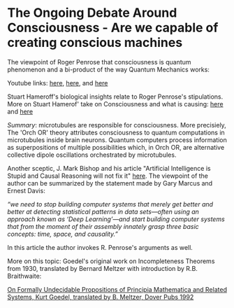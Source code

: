 # The Ongoing Debate Around Consciousness - Are we capable of creating conscious machines


The viewpoint of Roger Penrose that consciousness is quantum phenomenon and a bi-product of the way Quantum Mechanics works:

Youtube links: [here](https://qspace.fqxi.org/videos/297/roger-penrose-are-consciousness-quantum-linked-puzzle-x-keynote-talk), [here](https://youtu.be/TfouEFuB-co), and [here](https://youtu.be/xGbgDf4HCHU)

Stuart Hameroff's biological insights relate to Roger Penrose's stipulations. More on Stuart Hamerof' take on Consciousness and what is causing: [here](https://youtu.be/nJssLyvqG9o) and [here](https://youtu.be/tkECK3RzEPM)

_Summary_: microtubules are responsible for consciousness. More precisiely, The 'Orch OR' theory attributes consciousness to quantum computations in microtubules inside brain neurons. Quantum computers process information as superpositions of multiple possibilities which, in Orch OR, are alternative collective dipole oscillations orchestrated by microtubules.

Another sceptic, J. Mark Bishop and his article "Artificial Intelligence is Stupid and Causal Reasoning will not fix it" [here](https://www.frontiersin.org/articles/10.3389/fpsyg.2020.513474/full). 
The viewpoint of the author can be summarized by the statement made by Gary Marcus and Ernest Davis:

_“we need to stop building computer systems that merely get better and better at detecting statistical patterns in data sets—often using an approach known as ‘Deep Learning’—and start building computer systems that from the moment of their assembly innately grasp three basic concepts: time, space, and causality.”_

In this article the author invokes R. Penrose's arguments as well.

More on this topic: Goedel's original work on Incompleteness Theorems from 1930, translated by Bernard Meltzer
 with introduction by R.B. Braithwaite:

[On Formally Undecidable Propositions of Principia Mathematica and Related Systems, Kurt Goedel, translated by B. Meltzer, Dover Pubs 1992](https://github.com/dimitarpg13/aiconcepts/blob/master/literature/LogicSystems/Kurt_G%C3%B6del_On_Formally_Undecidable_Propositions_of_Principia_Mathematica_and_Related_Systems_1992.pdf)
